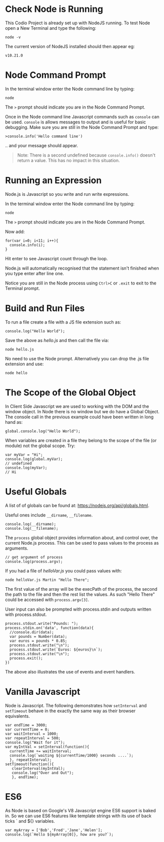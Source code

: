 # Check Node is Running

This Codio Project is already set up with NodeJS running.  To test Node open a New Terminal and type the following:

``` 
node -v 
```

The current version of NodeJS installed should then appear eg:

```
v10.21.0
```

# Node Command Prompt

In the terminal window enter the Node command line by typing:

```
node
```

The ```>``` prompt should indicate you are in the Node Command Prompt.

Once in the Node command line Javascript commands such as `console` can be used.  `console` is allows messages to output and is useful for basic debugging.  Make sure you are still in the Node Command Prompt and type:

```
>console.info('Hello command line')
```

.. and your message should appear.

> Note: There is a second undefined because `console.info()` doesn't return a value. This has no impact in this situation.

# Running an Expression

Node.js is Javascript so you write and run write expressions.

In the terminal window enter the Node command line by typing:

```
node
```

The ```>``` prompt should indicate you are in the Node Command Prompt.

Now add:

```
for(var i=0; i<11; i++){
  console.info(i); 
}
```
Hit enter to see Javascript count through the loop.

Node.js will automatically recognised that the statement isn't finished when you type enter after line one.

Notice you are still in the Node process using `Ctrl>C` or `.exit` to exit to the Terminal prompt.

# Build and Run Files

To run a file create a file with a JS file extension such as:

```
console.log("Hello World");
```

Save the above as <em>hello.js</em> and then call the file via:

```
node hello.js
```

No need to use the Node prompt.  Alternatively you can drop the .js file extension and use:

```
node hello
```
# The Scope of the Global Object

In Client Side Javascript we are used to working with the DOM and the window object. In Node there is no window but we do have a Global Object. The console call in the previous example could have been written in long hand as:

```
global.console.log("Hello World");
```

When variables are created in a file they belong to the scope of the file (or module) not the global scope. Try:

```
var myVar = "Hi"; 
console.log(global.myVar);
// undefined
console.log(myVar);
// Hi
```

# Useful Globals

A list of of globals can be found at: https://nodejs.org/api/globals.html.

Useful ones include `__dirname`, `__filename`.

```
console.log(__dirname);
console.log(__filename);
```

The `process` global object provides information about, and control over, the current Node.js process. This can be used to pass values to the process as arguments.

```
// get argument of process
console.log(process.argv);
```

If you had a file of <em>helloVar.js</em> you could pass values with:

```
node helloVar.js Martin "Hello There";
```

The first value of the array will be the execPath of the process, the second the path to the file and then the rest list the values. As such "Hello There" could be accessed with `process.argv[3]`.

User input can also be prompted with process.stdin and outputs written with process.stdout.



```
process.stdout.write("Pounds: ");
process.stdin.on('data', function(data){
  //console.dir(data);
  var pounds = Number(data);
  var euros = pounds * 0.85;
  process.stdout.write("\n");
  process.stdout.write(`Euros: ${euros}\n`);
  process.stdout.write("\n");
  process.exit();
})
```

The above also illustrates the use of events and event handlers.

# Vanilla Javascript

Node is Javascript. The following demonstrates how `setInterval` and `setTimeout` behave in the exactly the same way as their browser equivalents.

```
var endTime = 3000;
var currentTime = 0;
var waitInterval = 1000;
var repeatInterval = 500;
console.log("Wait for it");
var myIntVal = setInterval(function(){ 
  currentTime += waitInterval;
  console.log(`waiting ${currentTime/1000} seconds ....`);
  }, repeatInterval); 
setTimeout(function(){ 
   clearInterval(myIntVal);
   console.log("Over and Out");
   }, endTime);
```

# ES6

As Node is based on Google's V8 Javascript engine ES6 support is baked in. So we can use ES6 features like template strings with its use of back ticks ` and ${} variables.

```
var myArray = ['Bob','Fred','Jane','Helen'];
console.log(`Hello ${myArray[0]}, how are you?`);




